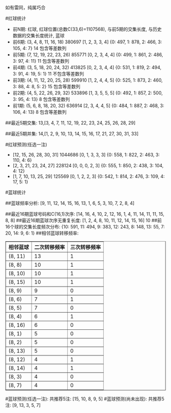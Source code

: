<!-- 
.. title: 双色球2016061期(2016-05-29)数据分析报告
.. slug: slott-2016061-2016-05-29-report
.. date: 2016-05-30 08:00:00 UTC+08:00
.. tags: Lottery
.. link: 
.. description: 
.. type: text
-->

如有雷同，纯属巧合

<!-- TEASER_END-->

#红球统计

- 前N期: 红球, 红球位置(总数C(33,6)=1107568), 与前5期的交集长度, 与历史数据的交集长度统计, 蓝球
- 前6期: (3, 4, 8, 11, 16, 18) 380697 [1, 2, 3, 3, 4] {0: 497, 1: 878, 2: 466, 3: 105, 4: 7} 14 包含等差数列
- 前5期: (7, 12, 19, 22, 23, 26) 855771 [0, 2, 3, 4, 4] {0: 499, 1: 861, 2: 486, 3: 97, 4: 11} 11 包含等差数列
- 前4期: (3, 5, 18, 20, 24, 32) 413825 [0, 2, 3, 4, 4] {0: 531, 1: 819, 2: 494, 3: 91, 4: 19, 5: 1} 11 不包含等差数列
- 前3期: (4, 11, 12, 20, 25, 28) 599910 [1, 2, 4, 4, 5] {0: 525, 1: 873, 2: 460, 3: 88, 4: 8, 5: 2} 15 包含等差数列
- 前2期: (4, 5, 22, 26, 29, 32) 533896 [1, 3, 5, 5, 5] {0: 492, 1: 857, 2: 500, 3: 95, 4: 13} 8 包含等差数列
- 前1期: (5, 6, 8, 18, 20, 32) 636914 [2, 3, 4, 4, 5] {0: 484, 1: 887, 2: 468, 3: 106, 4: 13} 8 包含等差数列

##最近5期交集:
13,[3, 4, 7, 11, 12, 19, 22, 23, 24, 25, 26, 28, 29]

##最近5期并集:
14,[1, 2, 9, 10, 13, 14, 15, 16, 17, 21, 27, 30, 31, 33]

#红球预测(任选一注)

- [12, 15, 26, 28, 30, 31] 1044686 [0, 1, 3, 3, 3] {0: 558, 1: 822, 2: 463, 3: 110, 4: 6}
- [2, 3, 21, 23, 24, 27] 228124 [0, 0, 0, 2, 3] {0: 555, 1: 850, 2: 438, 3: 104, 4: 12}
- [1, 7, 10, 13, 25, 29] 125569 [0, 1, 2, 2, 3] {0: 542, 1: 814, 2: 476, 3: 109, 4: 17, 5: 1}

#蓝球统计

##蓝球频率分析:
[9, 11, 12, 14, 15, 16, 13, 1, 6, 5, 3, 10, 7, 2, 8, 4]

##最近16期蓝球号码和C(16,1)次序:
 [14, 16, 4, 10, 2, 12, 16, 1, 4, 11, 14, 11, 11, 15, 8, 8]
##最近16期蓝球次序无重复长度:
 [1, 2, 4, 8, 10, 11, 12, 14, 15, 16] 10
##前16个球的交集长度频次分布:
{10: 591, 11: 494, 9: 383, 12: 243, 8: 148, 13: 55, 7: 20, 14: 9, 6: 1}
##相邻蓝球转移频率:
 <table border="1" class="table table-striped dataframe">
  <thead>
    <tr style="text-align: right;">
      <th>相邻蓝球</th>
      <th>二次转移频率</th>
      <th>三次转移频率</th>
    </tr>
  </thead>
  <tbody>
    <tr>
      <td>(8, 11)</td>
      <td>13</td>
      <td>1</td>
    </tr>
    <tr>
      <td>(8, 8)</td>
      <td>10</td>
      <td>1</td>
    </tr>
    <tr>
      <td>(8, 10)</td>
      <td>10</td>
      <td>1</td>
    </tr>
    <tr>
      <td>(8, 15)</td>
      <td>10</td>
      <td>1</td>
    </tr>
    <tr>
      <td>(8, 9)</td>
      <td>9</td>
      <td>0</td>
    </tr>
    <tr>
      <td>(8, 6)</td>
      <td>7</td>
      <td>1</td>
    </tr>
    <tr>
      <td>(8, 5)</td>
      <td>7</td>
      <td>0</td>
    </tr>
    <tr>
      <td>(8, 4)</td>
      <td>6</td>
      <td>1</td>
    </tr>
    <tr>
      <td>(8, 16)</td>
      <td>6</td>
      <td>0</td>
    </tr>
    <tr>
      <td>(8, 1)</td>
      <td>5</td>
      <td>0</td>
    </tr>
    <tr>
      <td>(8, 2)</td>
      <td>5</td>
      <td>0</td>
    </tr>
    <tr>
      <td>(8, 13)</td>
      <td>5</td>
      <td>0</td>
    </tr>
    <tr>
      <td>(8, 12)</td>
      <td>4</td>
      <td>1</td>
    </tr>
    <tr>
      <td>(8, 14)</td>
      <td>4</td>
      <td>1</td>
    </tr>
    <tr>
      <td>(8, 3)</td>
      <td>4</td>
      <td>0</td>
    </tr>
    <tr>
      <td>(8, 7)</td>
      <td>4</td>
      <td>0</td>
    </tr>
  </tbody>
</table>
#蓝球预测(任选一注):
共推荐5注: [15, 10, 8, 9, 5]
#蓝球预测(尚未出现):
共推荐5注: [9, 13, 3, 5, 7]

